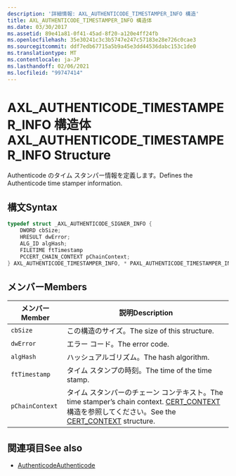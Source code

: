 ```yaml
---
description: '詳細情報: AXL_AUTHENTICODE_TIMESTAMPER_INFO 構造'
title: AXL_AUTHENTICODE_TIMESTAMPER_INFO 構造体
ms.date: 03/30/2017
ms.assetid: 89e41a81-0f41-45ad-8f20-a120e4ff24fb
ms.openlocfilehash: 35e30241c3c3b5747e247c57183e28e726c0cae3
ms.sourcegitcommit: ddf7edb67715a5b9a45e3dd44536dabc153c1de0
ms.translationtype: MT
ms.contentlocale: ja-JP
ms.lasthandoff: 02/06/2021
ms.locfileid: "99747414"
---
```

# <a name="axl_authenticode_timestamper_info-structure"></a><span data-ttu-id="4605d-103">AXL_AUTHENTICODE_TIMESTAMPER_INFO 構造体</span><span class="sxs-lookup"><span data-stu-id="4605d-103">AXL_AUTHENTICODE_TIMESTAMPER_INFO Structure</span></span>

<span data-ttu-id="4605d-104">Authenticode のタイム スタンパー情報を定義します。</span><span class="sxs-lookup"><span data-stu-id="4605d-104">Defines the Authenticode time stamper information.</span></span>  
  
## <a name="syntax"></a><span data-ttu-id="4605d-105">構文</span><span class="sxs-lookup"><span data-stu-id="4605d-105">Syntax</span></span>  
  
```cpp  
typedef struct _AXL_AUTHENTICODE_SIGNER_INFO {  
    DWORD cbSize;  
    HRESULT dwError;  
    ALG_ID algHash;  
    FILETIME ftTimestamp  
    PCCERT_CHAIN_CONTEXT pChainContext;  
} AXL_AUTHENTICODE_TIMESTAMPER_INFO, * PAXL_AUTHENTICODE_TIMESTAMPER_INFO;  
```  
  
## <a name="members"></a><span data-ttu-id="4605d-106">メンバー</span><span class="sxs-lookup"><span data-stu-id="4605d-106">Members</span></span>  
  
|<span data-ttu-id="4605d-107">メンバー</span><span class="sxs-lookup"><span data-stu-id="4605d-107">Member</span></span>|<span data-ttu-id="4605d-108">説明</span><span class="sxs-lookup"><span data-stu-id="4605d-108">Description</span></span>|  
|------------|-----------------|  
|`cbSize`|<span data-ttu-id="4605d-109">この構造のサイズ。</span><span class="sxs-lookup"><span data-stu-id="4605d-109">The size of this structure.</span></span>|  
|`dwError`|<span data-ttu-id="4605d-110">エラー コード。</span><span class="sxs-lookup"><span data-stu-id="4605d-110">The error code.</span></span>|  
|`algHash`|<span data-ttu-id="4605d-111">ハッシュアルゴリズム。</span><span class="sxs-lookup"><span data-stu-id="4605d-111">The hash algorithm.</span></span>|  
|`ftTimestamp`|<span data-ttu-id="4605d-112">タイム スタンプの時刻。</span><span class="sxs-lookup"><span data-stu-id="4605d-112">The time of the time stamp.</span></span>|  
|`pChainContext`|<span data-ttu-id="4605d-113">タイム スタンパーのチェーン コンテキスト。</span><span class="sxs-lookup"><span data-stu-id="4605d-113">The time stamper’s chain context.</span></span>  <span data-ttu-id="4605d-114">[CERT_CONTEXT](/windows/win32/api/wincrypt/ns-wincrypt-cert_context)構造を参照してください。</span><span class="sxs-lookup"><span data-stu-id="4605d-114">See the [CERT_CONTEXT](/windows/win32/api/wincrypt/ns-wincrypt-cert_context) structure.</span></span>|  
  
## <a name="see-also"></a><span data-ttu-id="4605d-115">関連項目</span><span class="sxs-lookup"><span data-stu-id="4605d-115">See also</span></span>

- [<span data-ttu-id="4605d-116">Authenticode</span><span class="sxs-lookup"><span data-stu-id="4605d-116">Authenticode</span></span>](index.md)
